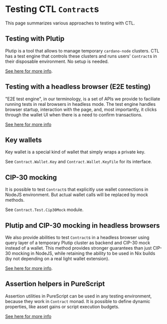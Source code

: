 <!-- DOCTOC SKIP -->

# Testing CTL `Contract`s

This page summarizes various approaches to testing with CTL.

## Testing with Plutip

Plutip is a tool that allows to manage temporary `cardano-node` clusters. CTL has a test engine that controls these clusters and runs users' `Contract`s in their disposable environment. No setup is needed.

[See here for more info](./plutip-testing.md).

## Testing with a headless browser (E2E testing)

"E2E test engine", in our terminology, is a set of APIs we provide to faciliate running tests in real browsers in headless mode. The test engine handles browser startup, interaction with the page, and, most importantly, it clicks through the wallet UI when there is a need to confirm transactions.

[See here for more info](./e2e-testing.md)

## Key wallets

Key wallet is a special kind of wallet that simply wraps a private key.

See `Contract.Wallet.Key` and `Contract.Wallet.KeyFile` for its interface.

## CIP-30 mocking

It is possible to test `Contract`s that explicitly use wallet connections in NodeJS environment. But actual wallet calls will be replaced by mock methods.

See `Contract.Test.Cip30Mock` module.

## Plutip and CIP-30 mocking in headless browsers

We also provide abilities to test `Contract`s in a headless browser using query layer of a temporary Plutip cluster as backend and CIP-30 mock instead of a wallet. This method provides stronger guarantees than just CIP-30 mocking in NodeJS, while retaining the ability to be used in Nix builds (by not depending on a real light wallet extension).

[See here for more info](./e2e-testing.md#using-cip-30-mock-with-plutip).

## Assertion helpers in PureScript

Assertion utilities in PureScript can be used in any testing environment, because they work in `Contract` monad. It is possible to define dynamic properties, like asset gains or script execution budgets.

[See here for more info](./test-utils.md)
